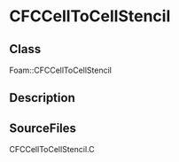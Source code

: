 # CFCCellToCellStencil 
## Class
Foam::CFCCellToCellStencil

## Description

## SourceFiles
CFCCellToCellStencil.C

